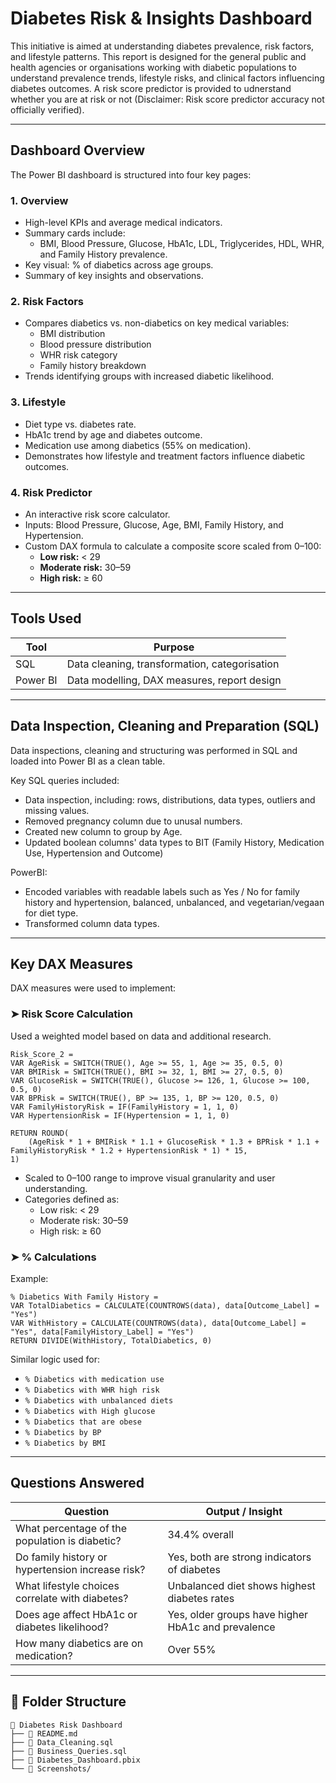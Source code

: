 # Diabetes Risk & Insights Dashboard

This initiative is aimed at understanding diabetes prevalence, risk factors, and lifestyle patterns. This report is designed for the general public and health agencies or organisations working with diabetic populations to understand prevalence trends, lifestyle risks, and clinical factors influencing diabetes outcomes. A risk score predictor is provided to udnerstand whether you are at risk or not (Disclaimer: Risk score predictor accuracy not officially verified).

---

## Dashboard Overview

The Power BI dashboard is structured into four key pages:

### 1. **Overview**
- High-level KPIs and average medical indicators.
- Summary cards include:
  - BMI, Blood Pressure, Glucose, HbA1c, LDL, Triglycerides, HDL, WHR, and Family History prevalence.
- Key visual: % of diabetics across age groups.
- Summary of key insights and observations.

### 2. **Risk Factors**
- Compares diabetics vs. non-diabetics on key medical variables:
  - BMI distribution
  - Blood pressure distribution
  - WHR risk category
  - Family history breakdown
- Trends identifying groups with increased diabetic likelihood.

### 3. **Lifestyle**
- Diet type vs. diabetes rate.
- HbA1c trend by age and diabetes outcome.
- Medication use among diabetics (55% on medication).
- Demonstrates how lifestyle and treatment factors influence diabetic outcomes.

### 4. **Risk Predictor**
- An interactive risk score calculator.
- Inputs: Blood Pressure, Glucose, Age, BMI, Family History, and Hypertension.
- Custom DAX formula to calculate a composite score scaled from 0–100:
  - **Low risk:** < 29
  - **Moderate risk:** 30–59
  - **High risk:** ≥ 60

---

## Tools Used

| Tool       | Purpose                            |
|------------|-------------------------------------|
| SQL        | Data cleaning, transformation, categorisation |
| Power BI   | Data modelling, DAX measures, report design |

---

## Data Inspection, Cleaning and Preparation (SQL)

Data inspections, cleaning and structuring was performed in SQL and loaded into Power BI as a clean table.

Key SQL queries included:
- Data inspection, including: rows, distributions, data types, outliers and missing values. 
- Removed pregnancy column due to unusal numbers.
- Created new column to group by Age.
- Updated boolean columns' data types to BIT (Family History, Medication Use, Hypertension and Outcome)

PowerBI:
- Encoded variables with readable labels such as Yes / No for family history and hypertension, balanced, unbalanced, and vegetarian/vegaan for diet type.
- Transformed column data types.

---

## Key DAX Measures

DAX measures were used to implement:

### ➤ Risk Score Calculation

Used a weighted model based on data and additional research. 

```DAX
Risk_Score_2 = 
VAR AgeRisk = SWITCH(TRUE(), Age >= 55, 1, Age >= 35, 0.5, 0)
VAR BMIRisk = SWITCH(TRUE(), BMI >= 32, 1, BMI >= 27, 0.5, 0)
VAR GlucoseRisk = SWITCH(TRUE(), Glucose >= 126, 1, Glucose >= 100, 0.5, 0)
VAR BPRisk = SWITCH(TRUE(), BP >= 135, 1, BP >= 120, 0.5, 0)
VAR FamilyHistoryRisk = IF(FamilyHistory = 1, 1, 0)
VAR HypertensionRisk = IF(Hypertension = 1, 1, 0)

RETURN ROUND(
    (AgeRisk * 1 + BMIRisk * 1.1 + GlucoseRisk * 1.3 + BPRisk * 1.1 + FamilyHistoryRisk * 1.2 + HypertensionRisk * 1) * 15,
1)
```

- Scaled to 0–100 range to improve visual granularity and user understanding.
- Categories defined as:
  - Low risk: < 29
  - Moderate risk: 30–59
  - High risk: ≥ 60

### ➤ % Calculations

Example:
```DAX
% Diabetics With Family History = 
VAR TotalDiabetics = CALCULATE(COUNTROWS(data), data[Outcome_Label] = "Yes")
VAR WithHistory = CALCULATE(COUNTROWS(data), data[Outcome_Label] = "Yes", data[FamilyHistory_Label] = "Yes")
RETURN DIVIDE(WithHistory, TotalDiabetics, 0)
```

Similar logic used for:
- `% Diabetics with medication use`
- `% Diabetics with WHR high risk`
- `% Diabetics with unbalanced diets`
- `% Diabetics with High glucose`
- `% Diabetics that are obese`
- `% Diabetics by BP`
- `% Diabetics by BMI`

---

## Questions Answered

| Question                                                  | Output / Insight                                        |
|-----------------------------------------------------------|----------------------------------------------------------|
| What percentage of the population is diabetic?            | 34.4% overall                                            |
| Do family history or hypertension increase risk?          | Yes, both are strong indicators of diabetes              |
| What lifestyle choices correlate with diabetes?           | Unbalanced diet shows highest diabetes rates             |
| Does age affect HbA1c or diabetes likelihood?             | Yes, older groups have higher HbA1c and prevalence       |
| How many diabetics are on medication?                     | Over 55%                                                 

---

## 📁 Folder Structure

```
📁 Diabetes Risk Dashboard
├── 📄 README.md
├── 📄 Data_Cleaning.sql
├── 📄 Business_Queries.sql
├── 📄 Diabetes_Dashboard.pbix
└── 📄 Screenshots/
```
